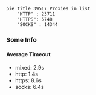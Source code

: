 
```mermaid
pie title 39517 Proxies in list
    "HTTP" : 23711
    "HTTPS": 5748
    "SOCKS" : 14344
```

### Some Info
#### Average Timeout

- mixed: 2.9s
- http: 1.4s
- https: 8.6s
- socks: 6.4s